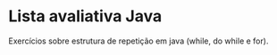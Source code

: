 <h1>Lista avaliativa Java</h1>
 <p>Exercícios sobre estrutura de repetição em java (while, do while e for).</p>
